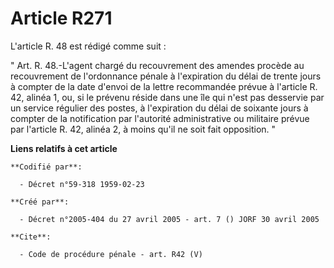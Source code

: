 # Article R271

L'article R. 48 est rédigé comme suit : 

" Art. R. 48.-L'agent chargé du recouvrement des amendes procède au recouvrement de l'ordonnance pénale à l'expiration du
délai de trente jours à compter de la date d'envoi de la lettre recommandée prévue à l'article R. 42, alinéa 1, ou, si le
prévenu réside dans une île qui n'est pas desservie par un service régulier des postes, à l'expiration du délai de soixante
jours à compter de la notification par l'autorité administrative ou militaire prévue par l'article R. 42, alinéa 2, à moins
qu'il ne soit fait opposition. "

**Liens relatifs à cet article**

	**Codifié par**:

	  - Décret n°59-318 1959-02-23

	**Créé par**:

	  - Décret n°2005-404 du 27 avril 2005 - art. 7 () JORF 30 avril 2005

	**Cite**:

	  - Code de procédure pénale - art. R42 (V)
